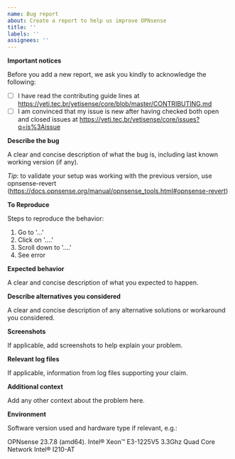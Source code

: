 ```yaml
---
name: Bug report
about: Create a report to help us improve OPNsense
title: ''
labels: ''
assignees: ''
---
```

**Important notices**

Before you add a new report, we ask you kindly to acknowledge the following:

- [ ] I have read the contributing guide lines at https://yeti.tec.br/yetisense/core/blob/master/CONTRIBUTING.md
- [ ] I am convinced that my issue is new after having checked both open and closed issues at https://yeti.tec.br/yetisense/core/issues?q=is%3Aissue

**Describe the bug**

A clear and concise description of what the bug is, including last known working version (if any).

*Tip*: to validate your setup was working with the previous version, use opnsense-revert (https://docs.opnsense.org/manual/opnsense_tools.html#opnsense-revert)

**To Reproduce**

Steps to reproduce the behavior:
1. Go to '...'
2. Click on '....'
3. Scroll down to '....'
4. See error

**Expected behavior**

A clear and concise description of what you expected to happen.

**Describe alternatives you considered**

A clear and concise description of any alternative solutions or workaround you considered.

**Screenshots**

If applicable, add screenshots to help explain your problem.

**Relevant log files**

If applicable, information from log files supporting your claim.

**Additional context**

Add any other context about the problem here.

**Environment**

Software version used and hardware type if relevant, e.g.:

OPNsense 23.7.8 (amd64).
Intel® Xeon™ E3-1225V5 3.3Ghz Quad Core
Network Intel® I210-AT

